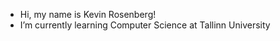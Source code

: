 - Hi, my name is Kevin Rosenberg!
- I’m currently learning Computer Science at Tallinn University

<!---
KevinRnbrg/KevinRnbrg is a ✨ special ✨ repository because its `README.md` (this file) appears on your GitHub profile.
You can click the Preview link to take a look at your changes.
--->
